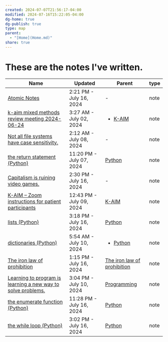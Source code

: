 ```yaml
---
created: 2024-07-07T21:56:17-04:00
modified: 2024-07-16T15:22:05-04:00
dg-home: true
dg-publish: true
type: map
parent:
  - "[Home](Home.md)"
share: true
---
```


# These are the **notes** I've written.
 
| Name                                                                                                                                        | Updated                  | Parent                                                                    | type |
| ------------------------------------------------------------------------------------------------------------------------------------------- | ------------------------ | ------------------------------------------------------------------------- | ---- |
| [Atomic Notes](Atomic%20Notes.md)                                                                                                 | 2:21 PM - July 16, 2024  | \-                                                                        | note |
| [k-aim mixed methods review meeting 2024-06-24](k-aim%20mixed%20methods%20review%20meeting%202024-06-24.md)                               | 3:27 AM - July 02, 2024  | <ul><li>[K-AIM](K-AIM.md)</li></ul>                                       | note |
| [Not all file systems have case sensitivity.](Not%20all%20file%20systems%20have%20case%20sensitivity..md)                                   | 2:12 AM - July 08, 2024  | \-                                                                        | note |
| [the return statement (Python)](the%20return%20statement%20(Python).md)                                                               | 11:20 PM - July 07, 2024 | [Python](Python.md)                                                        | note |
| [Capitalism is ruining video games.](Capitalism%20is%20ruining%20video%20games..md)                                                     | 2:30 PM - July 16, 2024  | \-                                                                        | note |
| [K-AIM – Zoom instructions for patient participants](K-AIM%20%E2%80%93%20Zoom%20instructions%20for%20patient%20participants.md)                     | 12:43 PM - July 09, 2024 | [K-AIM](K-AIM.md)                                                          | note |
| [lists (Python)](lists%20(Python).md)                                                                                             | 3:18 PM - July 16, 2024  | [Python](Python.md)                                                        | note |
| [dictionaries (Python)](dictionaries%20(Python).md)                                                                               | 5:54 AM - July 10, 2024  | <ul><li>[Python](Python.md)</li></ul>                                     | note |
| [The iron law of prohibition](The%20iron%20law%20of%20prohibition.md)                                                                   | 1:15 PM - July 16, 2024  | [The iron law of prohibition](The%20iron%20law%20of%20prohibition.md) | note |
| [Learning to program is learning a new way to solve problems.](./Learning%20to%20program%20is%20learning%20a%20new%20way%20to%20solve%20problems..md) | 3:04 PM - July 10, 2024  | [Programming](Programming.md)                                 | note |
| [the enumerate function (Python)](./the%20enumerate%20function%20(Python).md)                                                           | 11:28 PM - July 16, 2024 | [Python](Python.md)                                                        | note |
| [the while loop (Python)](the%20while%20loop%20(Python).md)                                                                           | 3:02 PM - July 16, 2024  | [Python](Python.md)                                                        | note |

